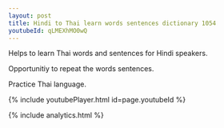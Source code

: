 ```yaml
---
layout: post
title: Hindi to Thai learn words sentences dictionary 1054 
youtubeId: qLMEXhMO0wQ
---
```

 
 
Helps to learn Thai words and sentences for Hindi speakers.

Opportunitiy to repeat the words sentences. 

Practice Thai language. 
 
{% include youtubePlayer.html id=page.youtubeId %}
 
 
{% include analytics.html %}